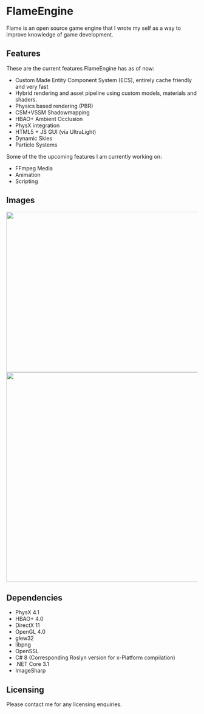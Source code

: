 # FlameEngine
Flame is an open source game engine that I wrote my self as a way to improve knowledge of game development.


## Features

These are the current features FlameEngine has as of now:

  - Custom Made Entity Component System (ECS), entirely cache friendly and very fast
  - Hybrid rendering and asset pipeline using custom models, materials and shaders.
  - Physics based rendering (PBR)
  - CSM+VSSM Shadowmapping
  - HBAO+ Ambient Occlusion
  - PhysX integration
  - HTML5 + JS GUI (via UltraLight)
  - Dynamic Skies
  - Particle Systems

Some of the the upcoming features I am currently working on:
  - FFmpeg Media
  - Animation
  - Scripting

## Images

<img src="https://cdn.discordapp.com/attachments/649214971590213653/904501784221995079/Screenshot_3.png" width="900" height="422">
<img src="https://cdn.discordapp.com/attachments/649214971590213653/904501793885679656/Screenshot_2.png" width="900" height="552">

## Dependencies

  - PhysX 4.1
  - HBAO+  4.0
  - DirectX 11
  - OpenGL 4.0
  - glew32
  - libpng
  - OpenSSL
  - C# 8 (Corresponding Roslyn version for x-Platform compilation)
  - .NET Core 3.1
  - ImageSharp

## Licensing

Please contact me for any licensing enquiries.

